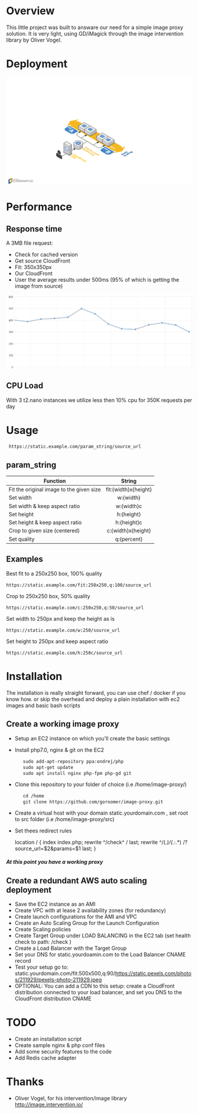 Overview
======
This little project was built to answare our need for a simple image proxy solution.
It is very light, using GD/iMagick through the image intervention library by Oliver Vogel.


Deployment
======
![alt text](https://github.com/goroomer/image-proxy/raw/master/src/docs/diagram.png "Solution implementation")


Performance
======
Response time
------
A 3MB file request:
- Check for cached version
- Get source CloudFront
- Fit: 350x350px
- Our CloudFront
- User
the average results under 500ms (95% of which is getting the image from source)

![alt text](https://github.com/goroomer/image-proxy/raw/master/src/docs/avg_latency.PNG "Response time(ms)")

CPU Load
------
With 3 t2.nano instances we utilize less then 10% cpu for 350K requests per day

Usage
======
     https://static.example.com/param_string/source_url
param_string
------
| Function       | String       |
| ------------- |:-------------:|
| Fit the original image to the given size     | fit:{width}x{height} |
| Set width      | w:{width}    |
| Set width & keep aspect ratio      | w:{width}c    |
| Set height      | h:{height}    |
| Set height & keep aspect ratio     | h:{height}c   |
| Crop  to given size (centered)    | c:{width}x{height}    |
| Set quality   | q:{percent}   |

Examples
------
Best fit to a 250x250 box, 100% quality
              
    https://static.example.com/fit:250x250,q:100/source_url
    
Crop to 250x250 box, 50% quality
              
    https://static.example.com/c:250x250,q:50/source_url
    
Set width to 250px and keep the height as is
              
    https://static.example.com/w:250/source_url
    
Set height to 250px and keep aspect ratio
              
    https://static.example.com/h:250c/source_url

Installation
======

The installation is really straight forward, you can use chef / docker if you know how.
or skip the overhead and deploy a plain installation with ec2 images and basic bash scripts 

Create a working image proxy 
------
- Setup an EC2 instance on which you'll create the basic settings
- Install php7.0, nginx & git on the EC2

         sudo add-apt-repository ppa:ondrej/php
         sudo apt-get update
         sudo apt install nginx php-fpm php-gd git
 
- Clone this repository to your folder of choice (i.e /home/image-proxy/)

         cd /home
         git clone https://github.com/goroomer/image-proxy.git
         
- Create a virtual host with your domain static.yourdomain.com , set root to src folder (i.e /home/image-proxy/src)
- Set thees redirect rules


    location / {
            index index.php;
            rewrite ^/check^ / last; 
            rewrite ^/(.*)/(.*\:.*) /?source_url=$2&params=$1 last; 
    }
    
##### At this point you have a working proxy

Create a redundant AWS auto scaling deployment
------
- Save the EC2 instance as an AMI
- Create VPC with at lease 2 availability zones (for redundancy)
- Create launch configurations for the AMI and VPC
- Create an Auto Scaling Group for the Launch Configuration
- Create Scaling policies
- Create Target Group under LOAD BALANCING in the EC2 tab (set health check to path: /check )
- Create a Load Balancer with the Target Group
- Set your DNS for static.yourdoamin.com to the Load Balancer CNAME record
- Test your setup go to: static.yourdomain.com/fit:500x500,q:90/https://static.pexels.com/photos/211929/pexels-photo-211929.jpeg
- OPTIONAL: You can add a CDN to this setup: create a CloudFront distribution connected to your load balancer, and set you DNS to the CloudFront distribution CNAME


TODO
======
- Create an installation script
- Create sample nginx & php conf files
- Add some security features to the code
- Add Redis cache adapter


Thanks
======
- Oliver Vogel, for his intervention/image library http://image.intervention.io/

